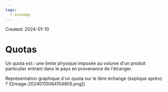 ```yaml
---
tags:
  - economy
---
```

Created: 2024-01-10

# Quotas

Un quota est:: une limite physique imposée au volume d'un produit particulier entrant dans le pays en provenance de l'étranger.
<!--SR:!2024-02-07,13,230-->

Représentation  graphique d'un quota sur le libre échange (explique après):
?
![[image-20240110084154805.png]]
<!--SR:!2024-01-30,4,170-->